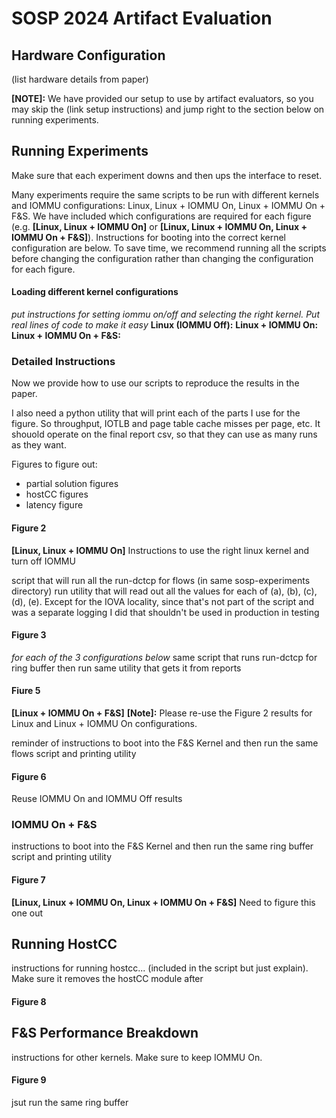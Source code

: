 # SOSP 2024 Artifact Evaluation

## Hardware Configuration
(list hardware details from paper)

**[NOTE]:** We have provided our setup to use by artifact evaluators, so you may skip the (link setup instructions) and jump right to the section below on running experiments.

## Running Experiments
Make sure that each experiment downs and then ups the interface to reset. 

Many experiments require the same scripts to be run with different kernels and IOMMU configurations: Linux, Linux + IOMMU On, Linux + IOMMU On + F&S. We have included which configurations are required for each figure (e.g. **[Linux, Linux + IOMMU On]** or **[Linux, Linux + IOMMU On, Linux + IOMMU On + F&S]**). Instructions for booting into the correct kernel configuration are below. To save time, we recommend running all the scripts before changing the configuration rather than changing the configuration for each figure. 

#### Loading different kernel configurations
*put instructions for setting iommu on/off and selecting the right kernel. Put real lines of code to make it easy*
**Linux (IOMMU Off):**
**Linux + IOMMU On:**
**Linux + IOMMU On + F&S:**

### Detailed Instructions 
Now we provide how to use our scripts to reproduce the results in the paper.

I also need a python utility that will print each of the parts I use for the figure. So throughput, IOTLB and page table cache misses per page, etc. It shouold operate on the final report csv, so that they can use as many runs as they want. 

Figures to figure out:
* partial solution figures
* hostCC figures
* latency figure


#### Figure 2
**[Linux, Linux + IOMMU On]**
Instructions to use the right linux kernel and turn off IOMMU

script that will run all the run-dctcp for flows (in same sosp-experiments directory)
run utility that will read out all the values for each of (a), (b), (c), (d), (e). Except for the IOVA locality, since that's not part of the script and was a separate logging I did that shouldn't be used in production in testing


####  Figure 3
*for each of the 3 configurations below*
same script that runs run-dctcp for ring buffer
then run same utility that gets it from reports


#### Fiure 5
**[Linux + IOMMU On + F&S]**
**[Note]:** Please re-use the Figure 2 results for Linux and Linux + IOMMU On configurations. 

reminder of instructions to boot into the F&S Kernel
and then run the same flows script and printing utility

#### Figure 6
Reuse IOMMU On and IOMMU Off results
### IOMMU On + F&S
instructions to boot into the F&S Kernel
and then run the same ring buffer script and printing utility


#### Figure 7
**[Linux, Linux + IOMMU On, Linux + IOMMU On + F&S]**
Need to figure this one out

## Running HostCC
instructions for running hostcc... (included in the script but just explain). Make sure it removes the hostCC module after 

#### Figure 8

## F&S Performance Breakdown
instructions for other kernels. Make sure to keep IOMMU On.

#### Figure 9
jsut run the same ring buffer 